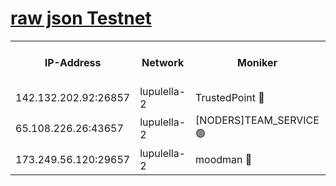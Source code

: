 [raw json Testnet](https://rpc-check.jaclalt.stavr.tech/jaclalt/rpc-jaclalt-result.json)
=

<table><tr><th>IP-Address</th><th>Network</th><th>Moniker</th><th>Latest Block Height</th><th>Earliest Block Height</th><th>Catching Up</th><th>Tx Index</th><th>Voting Power</th><th>Scan Time</th></tr><tr><td>142.132.202.92:26857</td><td>lupulella-2</td><td>TrustedPoint 🔴</td><td>6785549</td><td>6282001</td><td>False</td><td>off</td><td>5</td><td>2024-02-22T12:59:29.370569186UTC</td></tr><tr><td>65.108.226.26:43657</td><td>lupulella-2</td><td>[NODERS]TEAM_SERVICE 🟢</td><td>6785549</td><td>6282001</td><td>False</td><td>on</td><td>0</td><td>2024-02-22T12:59:29.696904406UTC</td></tr><tr><td>173.249.56.120:29657</td><td>lupulella-2</td><td>moodman 🔴</td><td>6785549</td><td>6685549</td><td>False</td><td>off</td><td>940134</td><td>2024-02-22T12:59:29.108024799UTC</td></tr></table>
